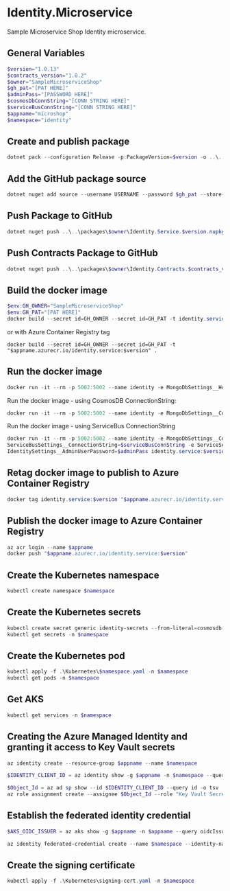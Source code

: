 # Identity.Microservice
Sample Microservice Shop Identity microservice.

## General Variables
```powershell
$version="1.0.13"
$contracts_version="1.0.2"
$owner="SampleMicroserviceShop"
$gh_pat="[PAT HERE]"
$adminPass="[PASSWORD HERE]"
$cosmosDbConnString="[CONN STRING HERE]"
$serviceBusConnString="[CONN STRING HERE]"
$appname="microshop"
$namespace="identity"
```

## Create and publish package
```powershell
dotnet pack --configuration Release -p:PackageVersion=$version -o ..\..\packages\$owner
```

 ## Add the GitHub package source
```powershell
dotnet nuget add source --username USERNAME --password $gh_pat --store-password-in-clear-text --name github https://nuget.pkg.github.com/$owner/index.json
```

 ## Push Package to GitHub
```powershell
dotnet nuget push ..\..\packages\$owner\Identity.Service.$version.nupkg --api-key $gh_pat --source "github"
```

 ## Push Contracts Package to GitHub
 ```powershell
dotnet nuget push ..\..\packages\$owner\Identity.Contracts.$contracts_version.nupkg --api-key $gh_pat --source "github"
```

## Build the docker image
```powershell
$env:GH_OWNER="SampleMicroserviceShop"
$env:GH_PAT="[PAT HERE]"
docker build --secret id=GH_OWNER --secret id=GH_PAT -t identity.service:$version .
```
or with Azure Container Registry tag
```
docker build --secret id=GH_OWNER --secret id=GH_PAT -t "$appname.azurecr.io/identity.service:$version" .
```

## Run the docker image
```powershell
docker run -it --rm -p 5002:5002 --name identity -e MongoDbSettings__Host=mongo -e RabbitMQSettings__Host=rabbitmq -e IdentitySettings__AdminUserPassword=$adminPass --network infra_default identity.service:$version
```
Run the docker image - using CosmosDB ConnectionString:
```powershell
docker run -it --rm -p 5002:5002 --name identity -e MongoDbSettings__ConnectionString=$cosmosDbConnString -e RabbitMQSettings__Host=rabbitmq -e IdentitySettings__AdminUserPassword=$adminPass --network infra_default identity.service:$version
```
Run the docker image - using ServiceBus ConnectionString
```powershell
docker run -it --rm -p 5002:5002 --name identity -e MongoDbSettings__ConnectionString=$cosmosDbConnString -e \
ServiceBusSettings__ConnectionString=$serviceBusConnString -e ServiceSettings__MessageBroker="SERVICEBUS" -e \
IdentitySettings__AdminUserPassword=$adminPass identity.service:$version
```

## Retag docker image to publish to Azure Container Registry
```powershell
docker tag identity.service:$version "$appname.azurecr.io/identity.service:$version"
```

## Publish the docker image to Azure Container Registry
```powershell
az acr login --name $appname
docker push "$appname.azurecr.io/identity.service:$version"
```

## Create the Kubernetes namespace
```powershell
kubectl create namespace $namespace
```

## Create the Kubernetes secrets
```powershell
kubectl create secret generic identity-secrets --from-literal=cosmosdb-connectionstring=$cosmosDbConnString --from-literal=servicebus-connectionstring=$serviceBusConnString --from-literal=admin-password=$adminPass -n $namespace
kubectl get secrets -n $namespace
```

## Create the Kubernetes pod
```powershell
kubectl apply -f .\Kubernetes\$namespace.yaml -n $namespace
kubectl get pods -n $namespace
```

## Get AKS 
```powershell
kubectl get services -n $namespace
```

## Creating the Azure Managed Identity and granting it access to Key Vault secrets
```powershell
az identity create --resource-group $appname --name $namespace

$IDENTITY_CLIENT_ID = az identity show -g $appname -n $namespace --query clientId -otsv

$Object_Id = az ad sp show --id $IDENTITY_CLIENT_ID --query id -o tsv
az role assignment create --assignee $Object_Id --role "Key Vault Secrets User" --scope $(az keyvault show -n $appname --query id -o tsv)
```

## Establish the federated identity credential
```powershell
$AKS_OIDC_ISSUER = az aks show -g $appname -n $appname --query oidcIssuerProfile.issuerUrl -otsv

az identity federated-credential create --name $namespace --identity-name $namespace --resource-group $appname --issuer $AKS_OIDC_ISSUER --subject "system:serviceaccount:${namespace}:${namespace}-serviceaccount"
```

## Create the signing certificate
```powershell
kubectl apply -f .\Kubernetes\signing-cert.yaml -n $namespace
```
